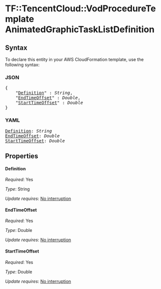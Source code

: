 # TF::TencentCloud::VodProcedureTemplate AnimatedGraphicTaskListDefinition

## Syntax

To declare this entity in your AWS CloudFormation template, use the following syntax:

### JSON

<pre>
{
    "<a href="#definition" title="Definition">Definition</a>" : <i>String</i>,
    "<a href="#endtimeoffset" title="EndTimeOffset">EndTimeOffset</a>" : <i>Double</i>,
    "<a href="#starttimeoffset" title="StartTimeOffset">StartTimeOffset</a>" : <i>Double</i>
}
</pre>

### YAML

<pre>
<a href="#definition" title="Definition">Definition</a>: <i>String</i>
<a href="#endtimeoffset" title="EndTimeOffset">EndTimeOffset</a>: <i>Double</i>
<a href="#starttimeoffset" title="StartTimeOffset">StartTimeOffset</a>: <i>Double</i>
</pre>

## Properties

#### Definition

_Required_: Yes

_Type_: String

_Update requires_: [No interruption](https://docs.aws.amazon.com/AWSCloudFormation/latest/UserGuide/using-cfn-updating-stacks-update-behaviors.html#update-no-interrupt)

#### EndTimeOffset

_Required_: Yes

_Type_: Double

_Update requires_: [No interruption](https://docs.aws.amazon.com/AWSCloudFormation/latest/UserGuide/using-cfn-updating-stacks-update-behaviors.html#update-no-interrupt)

#### StartTimeOffset

_Required_: Yes

_Type_: Double

_Update requires_: [No interruption](https://docs.aws.amazon.com/AWSCloudFormation/latest/UserGuide/using-cfn-updating-stacks-update-behaviors.html#update-no-interrupt)

